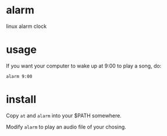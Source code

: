 # alarm

linux alarm clock

# usage

If you want your computer to wake up at 9:00 to play a song, do:

```
alarm 9:00
```

# install

Copy `at` and `alarm` into your $PATH somewhere.

Modify `alarm` to play an audio file of your chosing.
